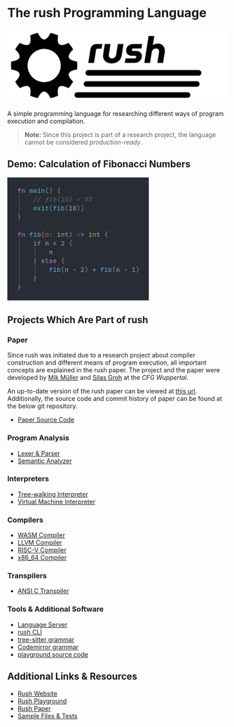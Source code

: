# The rush Programming Language

![the rush logo](https://raw.githubusercontent.com/rush-rs/rush/main/logo/rush_logo_bg.svg)

A simple programming language for researching different ways of program
execution and compilation.

> **Note:** Since this project is part of a research project, the language
> cannot be considered _production-ready_.

## Demo: Calculation of Fibonacci Numbers

![calculation of Fibonacci numbers in rush](../fib/fib.png)

## Projects Which Are Part of rush

### Paper

Since rush was initiated due to a research project about compiler construction
and different means of program execution, all important concepts are explained
in the rush paper. The project and the paper were developed by
[Mik Müller](https://github.com/MikMuellerDev) and
[Silas Groh](https://github.com/RubixDev) at the _CFG Wuppertal_.

An up-to-date version of the rush paper can be viewed at
[this url](https://paper.rush-lang.de). Additionally, the source code and commit
history of paper can be found at the below git repository.

- [Paper Source Code](https://github.com/rush-rs/paper)

### Program Analysis

- [Lexer & Parser](https://github.com/rush-rs/rush/tree/main/crates/rush-parser)
- [Semantic Analyzer](https://github.com/rush-rs/rush/tree/main/crates/rush-analyzer)

### Interpreters

- [Tree-walking Interpreter](https://github.com/rush-rs/rush/tree/main/crates/rush-interpreter-tree)
- [Virtual Machine Interpreter](https://github.com/rush-rs/rush/tree/main/crates/rush-interpreter-vm)

### Compilers

- [WASM Compiler](https://github.com/rush-rs/rush/tree/main/crates/rush-compiler-wasm)
- [LLVM Compiler](https://github.com/rush-rs/rush/tree/main/crates/rush-compiler-llvm)
- [RISC-V Compiler](https://github.com/rush-rs/rush/tree/main/crates/rush-compiler-risc-v)
- [x86_64 Compiler](https://github.com/rush-rs/rush/tree/main/crates/rush-compiler-x86-64)

### Transpilers

- [ANSI C Transpiler](https://github.com/rush-rs/rush/tree/main/crates/rush-transpiler-c)

### Tools & Additional Software

- [Language Server](https://github.com/rush-rs/rush/tree/main/crates/rush-ls)
- [rush CLI](https://github.com/rush-rs/rush/tree/main/crates/rush-cli)
- [tree-sitter grammar](https://github.com/rush-rs/tree-sitter-rush)
- [Codemirror grammar](https://github.com/rush-rs/codemirror-lang-rush)
- [playground source code](https://github.com/rush-rs/playground)

## Additional Links & Resources

- [Rush Website](https://rush-lang.de)
- [Rush Playground](https://play.rush-lang.de)
- [Rush Paper](https://paper.rush-lang.de)
- [Sample Files & Tests](https://github.com/rush-rs/rush/tree/main/samples/tests)
